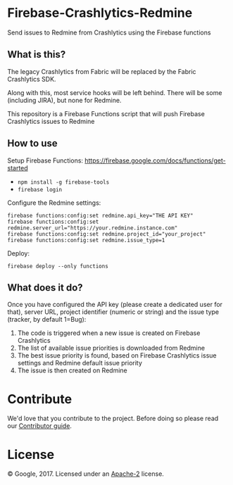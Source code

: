 # Firebase-Crashlytics-Redmine
Send issues to Redmine from Crashlytics using the Firebase functions

## What is this?

The legacy Crashlytics from Fabric will be replaced by the Fabric Crashlytics SDK.

Along with this, most service hooks will be left behind. There will be some (including JIRA), but none for Redmine.

This repository is a Firebase Functions script that will push Firebase Crashlytics issues to Redmine

## How to use

Setup Firebase Functions: https://firebase.google.com/docs/functions/get-started

* `npm install -g firebase-tools`
* `firebase login`

Configure the Redmine settings:

```
firebase functions:config:set redmine.api_key="THE API KEY"
firebase functions:config:set redmine.server_url="https://your.redmine.instance.com"
firebase functions:config:set redmine.project_id="your_project"
firebase functions:config:set redmine.issue_type=1
```

Deploy:

```
firebase deploy --only functions
```

## What does it do?

Once you have configured the API key (please create a dedicated user for that), server URL, project identifier (numeric or string) and the issue type (tracker, by default 1=Bug):

1. The code is triggered when a new issue is created on Firebase Crashlytics
1. The list of available issue priorities is downloaded from Redmine
1. The best issue priority is found, based on Firebase Crashlytics issue settings and Redmine default issue priority
1. The issue is then created on Redmine

# Contribute

We'd love that you contribute to the project. Before doing so please read our [Contributor guide](../CONTRIBUTING.md).

# License

© Google, 2017. Licensed under an [Apache-2](../LICENSE) license.

